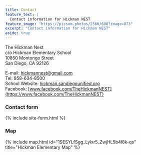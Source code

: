 ```yaml
---
title: Contact
feature_text: |
  Contact information for Hickman NEST
feature_image: "https://picsum.photos/2560/600?image=873"
excerpt: "Contact information for Hickman NEST"
aside: true
---
```


The Hickman Nest  
c/o Hickman Elementary School  
10850 Montongo Street  
San Diego, CA 92126  

E-mail: hickmannest@gmail.com  
Tel: 858-634-8500  
School Website: [hickman.sandiegounified.org](https://hickman.sandiegounified.org/)  
Facebook: [www.facebook.com/TheHickmanNEST](https://www.facebook.com/TheHickmanNEST)  

### Contact form

{% include site-form.html %}

### Map

{% include map.html id="1SESYLfSgg_Lylxr5_ZwjHL5b4I8k-qs" title="Hickman Elementary Map" %}
